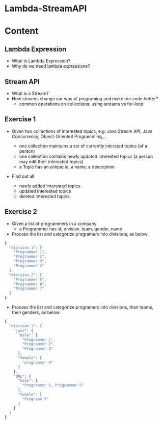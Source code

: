 # Lambda-StreamAPI

# Content
## Lambda Expression
* What is Lambda Expression?
* Why do we need lambda expressions?

## Stream API
* What is a Stream?
* How streams change our way of programing and make our code better?
    * common operations on collections: using streams vs for-loop
  
## Exercise 1
* Given two collections of interested topics, e.g: Java Stream API, Java Concurrency, Object-Oriented Programming,...
    * one collection maintains a set of currently intersted topics (of a person)
    * one collection contains newly updated interested topics (a person may edit their interested topics)
    * a Topic has an unique id, a name, a description

* Find out all 
    * newly added interested topics
    * updated interested topics
    * deleted interested topics
   
## Exercise 2
 * Given a list of programmers in a company
    * a Programmer has id, division, team, gender, name
 *  Process the list and categorize programers into divisions, as below:
 
```javascript
{
  "division_1": [
    "Programmer 1",
    "Programmer 2",
    "Programmer 3",
    "Programmer 4"
  ],
  "division_2": [
    "Programmer 5",
    "Programmer 6",
    "Programmer 7"
  ]
}
 ```
 *  Process the list and categorize programers into divisions, then teams, then genders, as below:
 
```javascript
{
  "division_1": {
    "java": {
      "male": [
        "Programmer 1",
        "Programmer 2",
        "Programmer 3"
      ],
      "female": [
        "programmer 4"
      ]
    },
    "php": {
      "male": [
        "Programmer 5, Programmer 6"
      ],
      "female": [
        "Programm 7"
      ]
    }
  }
}
 ``` 
    
